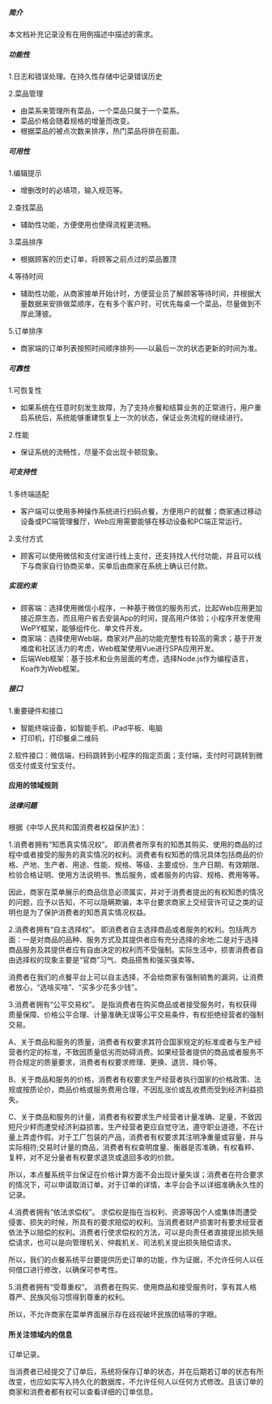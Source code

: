 ##### 简介
本文档补充记录没有在用例描述中描述的需求。

##### 功能性

1.日志和错误处理。在持久性存储中记录错误历史

2.菜品管理
* 由菜系来管理所有菜品，一个菜品只属于一个菜系。
* 菜品价格会随着规格的增量而改变。
* 根据菜品的被点次数来排序，热门菜品将排在前面。

##### 可用性
1.编辑提示
* 增删改时的必填项，输入规范等。

2.查找菜品
* 辅助性功能，方便使用也使得流程更流畅。

3.菜品排序
* 根据顾客的历史订单，将顾客之前点过的菜品置顶

4.等待时间
* 辅助性功能，从商家接单开始计时，方便营业员了解顾客等待时间，并根据大量数据来安排做菜顺序，在有多个客户时，可优先每桌一个菜品，尽量做到不厚此薄彼。

5.订单排序
* 商家端的订单列表按照时间顺序排列——以最后一次的状态更新的时间为准。


##### 可靠性
1.可恢复性

* 如果系统在任意时刻发生故障，为了支持点餐和结算业务的正常进行，用户重启系统后，系统能够重建恢复上一次的状态，保证业务流程的继续进行。

2.性能

* 保证系统的流畅性，尽量不会出现卡顿现象。

##### 可支持性
1.多终端适配

* 客户端可以使用多种操作系统进行扫码点餐，方便用户的就餐；商家通过移动设备或PC端管理餐厅，Web应用需要能够在移动设备和PC端正常运行。

2.支付方式

* 顾客可以使用微信和支付宝进行线上支付，还支持找人代付功能，并且可以线下与商家自行协商买单，买单后由商家在系统上确认已付款。

##### 实现约束
* 顾客端：选择使用微信小程序，一种基于微信的服务形式，比起Web应用更加接近原生态，而且用户省去安装App的时间，提高用户体验；小程序开发使用WePY框架，能够组件化、单文件开发。
* 商家端：选择使用Web端，商家对产品的功能完整性有较高的需求；基于开发难度和社区活力的考虑，Web框架使用Vue进行SPA应用开发。
* 后端Web框架：基于技术和业务层面的考虑，选择Node.js作为编程语言，Koa作为Web框架。

##### 接口
1.重要硬件和接口
* 智能终端设备，如智能手机、iPad平板、电脑
* 打印机，打印餐桌二维码

2.软件接口：微信端，扫码跳转到小程序的指定页面；支付端，支付时可跳转到微信支付或支付宝支付。

#### 应用的领域规则
##### 法律问题
根据《中华人民共和国消费者权益保护法》：

1.消费者拥有“知悉真实情况权”。
即消费者所享有的知悉其购买、使用的商品的过程中或者接受的服务的真实情况的权利。消费者有权知悉的情况具体包括商品的价格、产地、生产者、用途、性能、规格、等级、主要成份、生产日期、有效期限、检验合格证明、使用方法说明书、售后服务，或者服务的内容、规格、费用等等。

因此，商家在菜单展示的商品信息必须属实，并对于消费者提出的有权知悉的情况的问题，应予以告知，不可以隐瞒欺骗，本平台要求商家上交经营许可证之类的证明也是为了保护消费者的知悉真实情况权益。

2.消费者拥有“自主选择权”。
即消费者自主选择商品或者服务的权利。包括两方面：一是对商品的品种、服务方式及其提供者应有充分选择的余地;二是对于选择商品服务及其提供者应有自由决定的权利而不受强制。实际生活中，损害消费者自由选择权的现象主要是“官商”习气、商品搭售和强买强卖等。

消费者在我们的点餐平台上可以自主选择，不会给商家有强制销售的漏洞，让消费者放心，“选啥买啥”、“买多少花多少钱”。

3.消费者拥有“公平交易权”。
是指消费者在购买商品或者接受服务时，有权获得质量保障、价格公平合理、计量准确无误等公平交易条件，有权拒绝经营者的强制交易。

A、关于商品和服务的质量，消费者有权要求其符合国家规定的标准或者与生产经营者约定的标准，不致因质量低劣而妨碍消费。如果经营者提供的商品或者服务不符合规定的质量要求，消费者有权要求修理、更换、退货、降价等。

B、关于商品和服务的价格，消费者有权要求生产经营者执行国家的价格政策、法规或按质论价，商品价格或服务费用合理，不因乱涨价或乱收费而受到经济利益损失。

C、关于商品和服务的计量，消费者有权要求生产经营者计量准确、足量，不致因短尺少秤而遭受经济利益损害。生产经营者更应自觉守法，遵守职业道德，不在计量上弄虚作假。对于工厂包装的产品，消费者有权要求其注明净重量或容量，并与实际相符;交易时计量的商品，消费者有权查明度量、衡器是否准确，有权看秤、复秤，对不足分量者有权要求退货或退回多收的价款。

所以，本点餐系统平台保证在价格计算方面不会出现计量失误；消费者在符合要求的情况下，可以申请取消订单。对于订单的详情，本平台会予以详细准确永久性的记录。

4.消费者拥有“依法求偿权”。
求偿权是指在当权利、资源等因个人或集体而遭受侵害、损失的时候，所具有的要求赔偿的权利。当消费者财产损害时有要求经营者依法予以赔偿的权利。消费者行使求偿权的方法，可以是向责任者直接提出损失赔偿请求，也可以是向管理机关、仲裁机关、司法机关提出损失赔偿请求。

所以，我们的点餐系统平台要提供历史订单的功能，作为证据，不允许任何人以任何借口进行修改，以确保可参考性。

5.消费者拥有“受尊重权”。
消费者在购买、使用商品和接受服务时，享有其人格尊严、民族风俗习惯得到尊重的权利。

所以，不允许商家在菜单界面展示存在歧视破坏民族团结等的字眼。

#### 所关注领域内的信息
订单记录。

当消费者已经提交了订单后，系统将保存订单的状态，并在后期若订单的状态有所改变，也应如实写入持久化的数据库，不允许任何人以任何方式修改。且该订单的商家和消费者都有权可以查看详细的订单信息。
